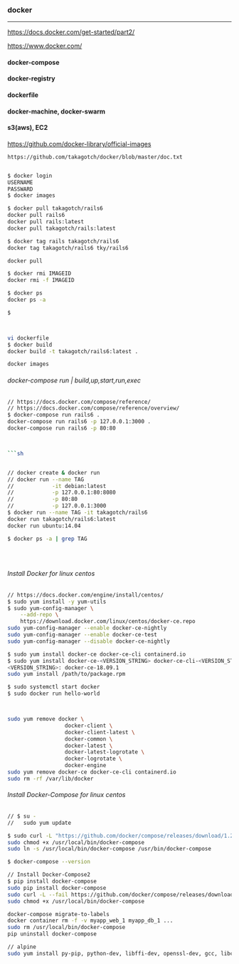 ### docker
---
https://docs.docker.com/get-started/part2/

https://www.docker.com/

#### docker-compose
#### docker-registry
#### dockerfile
#### docker-machine, docker-swarm
#### s3(aws), EC2

####
####

https://github.com/docker-library/official-images


```
https://github.com/takagotch/docker/blob/master/doc.txt

```

```sh
```

```sh
$ docker login
USERNAME
PASSWARD
$ docker images

$ docker pull takagotch/rails6
docker pull rails6
docker pull rails:latest
docker pull takagotch/rails:latest

$ docker tag rails takagotch/rails6
docker tag takagotch/rails6 tky/rails6

docker pull 

```

```sh
$ docker rmi IMAGEID
docker rmi -f IMAGEID

$ docker ps 
docker ps -a

$



```



```sh

```

```sh
vi dockerfile
$ docker build
docker build -t takagotch/rails6:latest .

docker images
```

###### docker-compose run | build,up,start,run,exec
```sh
// https://docs.docker.com/compose/reference/
// https://docs.docker.com/compose/reference/overview/
$ docker-compose run rails6 .
docker-compose run rails6 -p 127.0.0.1:3000 .
docker-compose run rails6 -p 80:80
```

```sh


```sh


```

```sh

```


```sh
// docker create & docker run
// docker run --name TAG
//            -it debian:latest
//            -p 127.0.0.1:80:8080
//            -p 80:80
//            -p 127.0.0.1:3000
$ docker run --name TAG -it takagotch/rails6
docker run takagotch/rails6:latest
docker run ubuntu:14.04

$ docker ps -a | grep TAG


```

```

```

```

```

```

```

###### Install Docker for linux centos
```sh
// https://docs.docker.com/engine/install/centos/
$ sudo yum install -y yum-utils
$ sudo yum-config-manager \
    --add-repo \
    https://download.docker.com/linux/centos/docker-ce.repo
sudo yum-config-manager --enable docker-ce-nightly
sudo yum-config-manager --enable docker-ce-test
sudo yum-config-manager --disable docker-ce-nightly

$ sudo yum install docker-ce docker-ce-cli containerd.io
$ sudo yum install docker-ce-<VERSION_STRING> docker-ce-cli-<VERSION_STRING> containerd.io
<VERSION_STRING>: docker-ce-18.09.1
sudo yum install /path/to/package.rpm

$ sudo systemctl start docker
$ sudo docker run hello-world



sudo yum remove docker \
                  docker-client \
                  docker-client-latest \
                  docker-common \
                  docker-latest \
                  docker-latest-logrotate \
                  docker-logrotate \
                  docker-engine
sudo yum remove docker-ce docker-ce-cli containerd.io
sudo rm -rf /var/lib/docker

```

###### Install Docker-Compose for linux centos
```sh
// $ su -
//   sudo yum update

$ sudo curl -L "https://github.com/docker/compose/releases/download/1.26.2/docker-compose-$(uname -s)-$(uname -m)" -o /usr/local/bin/docker-compose
sudo chmod +x /usr/local/bin/docker-compose
sudo ln -s /usr/local/bin/docker-compose /usr/bin/docker-compose

$ docker-compose --version

// Install Docker-Compose2
$ pip install docker-compose
sudo pip install docker-compose
sudo curl -L --fail https://github.com/docker/compose/releases/download/1.26.2/run.sh -o /usr/local/bin/docker-compose
sudo chmod +x /usr/local/bin/docker-compose

docker-compose migrate-to-labels
docker container rm -f -v myapp_web_1 myapp_db_1 ...
sudo rm /usr/local/bin/docker-compose
pip uninstall docker-compose

// alpine
sudo yum install py-pip, python-dev, libffi-dev, openssl-dev, gcc, libc-dev, make
```

